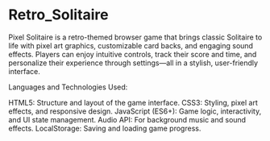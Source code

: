 # Retro_Solitaire
Pixel Solitaire is a retro-themed browser game that brings classic Solitaire to life with pixel art graphics, customizable card backs, and engaging sound effects. Players can enjoy intuitive controls, track their score and time, and personalize their experience through settings—all in a stylish, user-friendly interface.

Languages and Technologies Used:

HTML5: Structure and layout of the game interface.
CSS3: Styling, pixel art effects, and responsive design.
JavaScript (ES6+): Game logic, interactivity, and UI state management.
Audio API: For background music and sound effects.
LocalStorage: Saving and loading game progress.
